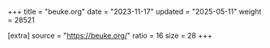+++
title = "beuke.org"
date = "2023-11-17"
updated = "2025-05-11"
weight = 28521

[extra]
source = "https://beuke.org/"
ratio = 16
size = 28
+++
